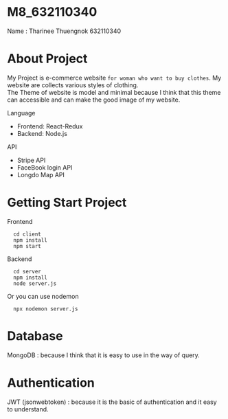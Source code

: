 # M8_632110340
Name : Tharinee Thuengnok  632110340
# About Project

My Project is e-commerce website `for woman who want to buy clothes`. My website are collects various styles of clothing.
<br>The Theme of website is model and minimal because I think that this theme can accessible and can make the good image of my website.

Language


  
* Frontend: React-Redux
* Backend: Node.js

API

* Stripe API
* FaceBook login API
* Longdo Map API

  
 # Getting Start Project
 Frontend 
 
      cd client 
      npm install 
      npm start

  Backend

      cd server
      npm install
      node server.js
      
  Or you can use nodemon
  
      npx nodemon server.js
  
  
 # Database 
  MongoDB : because I think that it is easy to use in the way of query.
 
 # Authentication
 JWT (jsonwebtoken) : because it is the basic of authentication and it easy to understand.
 
 
